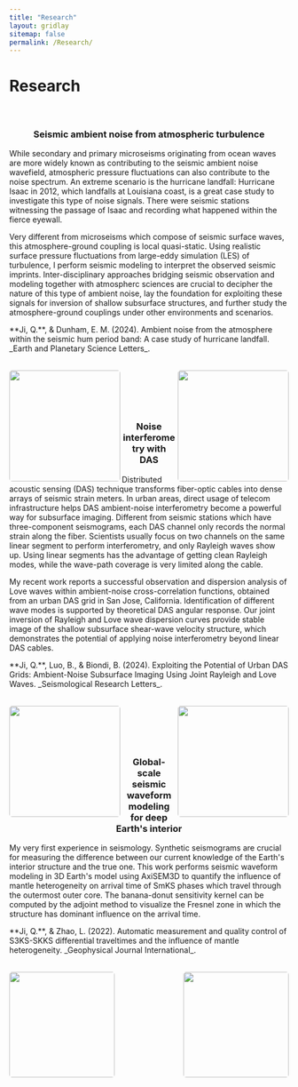 ```yaml
---
title: "Research"
layout: gridlay
sitemap: false
permalink: /Research/
---
```


<style>
img{
  border-radius: 5px;
}
.col-md-3 {
  margin-top:10px;
  margin-bottom:10px;
  padding:0px;
  display:block;
  overflow:hidden;
  text-align:center;
  display: table-cell;
  background: white;
  border-radius: 20px;
  height: auto;
}
iframe {
  margin:0;
  padding:0;
  width: 175px;
  display: inline;
  vertical-align: middle;
}
.jumbotron{
    padding-bottom:20px;
}
</style>

# Research
#### &nbsp; ####

<div class="jumbotron">
<div class="col-xs-12 col-sm-12 col-lg-12 clearfix">
  <div class="well">
  <center><h3>Seismic ambient noise from atmospheric turbulence</h3></center>
  <p>While secondary and primary microseisms originating from ocean waves are more widely known as contributing to the seismic ambient noise wavefield, atmospheric pressure fluctuations can also contribute to the noise spectrum. An extreme scenario is the hurricane landfall: Hurricane Isaac in 2012, which landfalls at Louisiana coast, is a great case study to investigate this type of noise signals. There were seismic stations witnessing the passage of Isaac and recording what happened within the fierce eyewall.</p>
  
  <p>Very different from microseisms which compose of seismic surface waves, this atmosphere-ground coupling is local quasi-static. Using realistic surface pressure fluctuations from large-eddy simulation (LES) of turbulence, I perform seismic modeling to interpret the observed seismic imprints. Inter-disciplinary approaches bridging seismic observation and modeling together with atmospherc sciences are crucial to decipher the nature of this type of ambient noise, lay the foundation for exploiting these signals for inversion of shallow subsurface structures, and further study the atmosphere-ground couplings under other environments and scenarios.</p>

  <p>**Ji, Q.**, & Dunham, E. M. (2024). Ambient noise from the atmosphere within the seismic hum period band: A case study of hurricane landfall. _Earth and Planetary Science Letters_.</p>

  <br/>
  <img align="left" src="{{ site.url }}{{ site.baseurl }}/images/site_Isaac.png" height="200px"/>
  <img align="right" src="{{ site.url }}{{ site.baseurl }}/images/site_PSD.png" height="200px"/> <br/>
</div>
</div>
</div>

<p> &nbsp; </p>

<div class="jumbotron">
<div class="col-xs-12 col-sm-12 col-lg-12 clearfix">
  <div class="well">
  <center><h3>Noise interferometry with DAS</h3></center>
  <p>Distributed acoustic sensing (DAS) technique transforms fiber-optic cables into dense arrays of seismic strain meters. In urban areas, direct usage of telecom infrastructure helps DAS ambient-noise interferometry become a powerful way for subsurface imaging. Different from seismic stations which have three-component seismograms, each DAS channel only records the normal strain along the fiber. Scientists usually focus on two channels on the same linear segment to perform interferometry, and only Rayleigh waves show up. Using linear segments has the advantage of getting clean Rayleigh modes, while the wave-path coverage is very limited along the cable. </p>

  <p>My recent work reports a successful observation and dispersion analysis of Love waves within ambient-noise cross-correlation functions, obtained from an urban DAS grid in San Jose, California. Identification of different wave modes is supported by theoretical DAS angular response. Our joint inversion of Rayleigh and Love wave dispersion curves provide stable image of the shallow subsurface shear-wave velocity structure, which demonstrates the potential of applying noise interferometry beyond linear DAS cables.</p>

  <p>**Ji, Q.**, Luo, B., & Biondi, B. (2024). Exploiting the Potential of Urban DAS Grids: Ambient-Noise Subsurface Imaging Using Joint Rayleigh and Love Waves. _Seismological Research Letters_.</p>
  
  <br/>
  <img align="left" src="{{ site.url }}{{ site.baseurl }}/images/site_SJC.png" height="200px"/>
  <img align="right" src="{{ site.url }}{{ site.baseurl }}/images/site_dispersion.png" height="200px"/> <br/>
</div>
</div>
</div>

<p> &nbsp; </p>

<div class="jumbotron">
<div class="col-xs-12 col-sm-12 col-lg-12 clearfix">
  <div class="well">
  <center><h3>Global-scale seismic waveform modeling for deep Earth's interior</h3></center>
  <p>My very first experience in seismology. Synthetic seismograms are crucial for measuring the difference between our current knowledge of the Earth's interior structure and the true one. This work performs seismic waveform modeling in 3D Earth's model using AxiSEM3D to quantify the influence of mantle heterogeneity on arrival time of SmKS phases which travel through the outermost outer core. The banana-donut sensitivity kernel can be computed by the adjoint method to visualize the Fresnel zone in which the structure has dominant influence on the arrival time.</p>

  <p>**Ji, Q.**, & Zhao, L. (2022). Automatic measurement and quality control of S3KS-SKKS differential traveltimes and the influence of mantle heterogeneity. _Geophysical Journal International_.</p>
  
  <br/>
  <img align="left" src="{{ site.url }}{{ site.baseurl }}/images/site_SKKS.png" height="190px"/>
  <img align="right" src="{{ site.url }}{{ site.baseurl }}/images/site_kernel.png" height="190px"/> <br/>
</div>
</div>
</div>